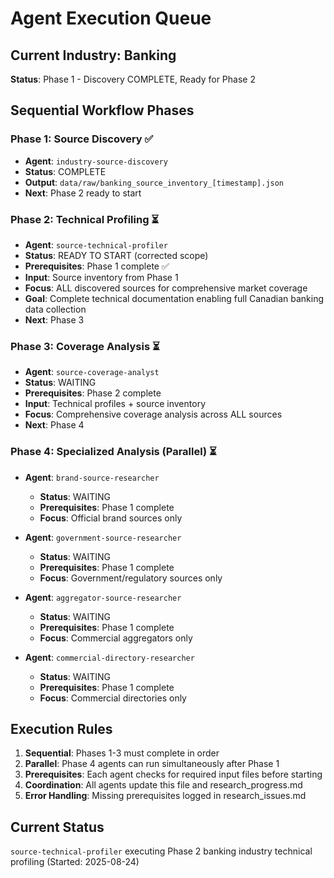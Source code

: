 # Agent Execution Queue

## Current Industry: Banking
**Status**: Phase 1 - Discovery COMPLETE, Ready for Phase 2

## Sequential Workflow Phases

### Phase 1: Source Discovery ✅
- **Agent**: `industry-source-discovery`
- **Status**: COMPLETE
- **Output**: `data/raw/banking_source_inventory_[timestamp].json`
- **Next**: Phase 2 ready to start

### Phase 2: Technical Profiling ⏳
- **Agent**: `source-technical-profiler`
- **Status**: READY TO START (corrected scope)
- **Prerequisites**: Phase 1 complete ✅
- **Input**: Source inventory from Phase 1
- **Focus**: ALL discovered sources for comprehensive market coverage
- **Goal**: Complete technical documentation enabling full Canadian banking data collection
- **Next**: Phase 3

### Phase 3: Coverage Analysis ⏳
- **Agent**: `source-coverage-analyst`  
- **Status**: WAITING
- **Prerequisites**: Phase 2 complete
- **Input**: Technical profiles + source inventory
- **Focus**: Comprehensive coverage analysis across ALL sources
- **Next**: Phase 4

### Phase 4: Specialized Analysis (Parallel) ⏳
- **Agent**: `brand-source-researcher`
  - **Status**: WAITING
  - **Prerequisites**: Phase 1 complete
  - **Focus**: Official brand sources only
  
- **Agent**: `government-source-researcher`
  - **Status**: WAITING  
  - **Prerequisites**: Phase 1 complete
  - **Focus**: Government/regulatory sources only
  
- **Agent**: `aggregator-source-researcher`
  - **Status**: WAITING
  - **Prerequisites**: Phase 1 complete
  - **Focus**: Commercial aggregators only
  
- **Agent**: `commercial-directory-researcher`
  - **Status**: WAITING
  - **Prerequisites**: Phase 1 complete
  - **Focus**: Commercial directories only

## Execution Rules
1. **Sequential**: Phases 1-3 must complete in order
2. **Parallel**: Phase 4 agents can run simultaneously after Phase 1
3. **Prerequisites**: Each agent checks for required input files before starting
4. **Coordination**: All agents update this file and research_progress.md
5. **Error Handling**: Missing prerequisites logged in research_issues.md

## Current Status
`source-technical-profiler` executing Phase 2 banking industry technical profiling (Started: 2025-08-24)